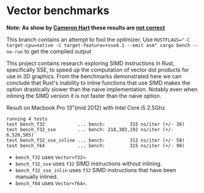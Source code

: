 # Vector benchmarks

**Note: As show by [Cameron Hart](https://twitter.com/bitshifternz) these results are [not correct](https://bitshifter.github.io/blog/2017/12/04/rust-bench-simd/)**

This branch contains an attempt to fool the optimizer.
Use `RUSTFLAGS="-C target-cpu=native -C target-feature=+sse4.1 --emit asm" cargo bench --no-run` to get the compiled output

This project contains research exploring SIMD instructions in Rust, specifically SSE, to speed up the computation of vector dot products for use in 3D graphics. From the benchmarks demonstrated here we can conclude that Rust's inability to inline functions that use SIMD makes the option drastically slower than the naive implementation. Notably even when inlining the SIMD version it is not faster than the naive option.

Result on Macbook Pro 13"(mid 2012) with Intel Core i5 2.5Ghz

```
running 4 tests
test bench_f32            ... bench:         315 ns/iter (+/- 36)
test bench_f32_sse        ... bench: 218,383,192 ns/iter (+/- 6,526,505)
test bench_f32_sse_inline ... bench:         312 ns/iter (+/- 58)
test bench_f64            ... bench:         315 ns/iter (+/- 90)
```

+ `bench_f32` uses `Vector<f32>`.
+ `bench_f32_sse` uses `f32` SIMD instructions without inlining.
+ `bench_f32_sse_inlin` uses `f32` SIMD instructions that have been manually inlined.
+ `bench_f64` uses `Vector<f64>`.
